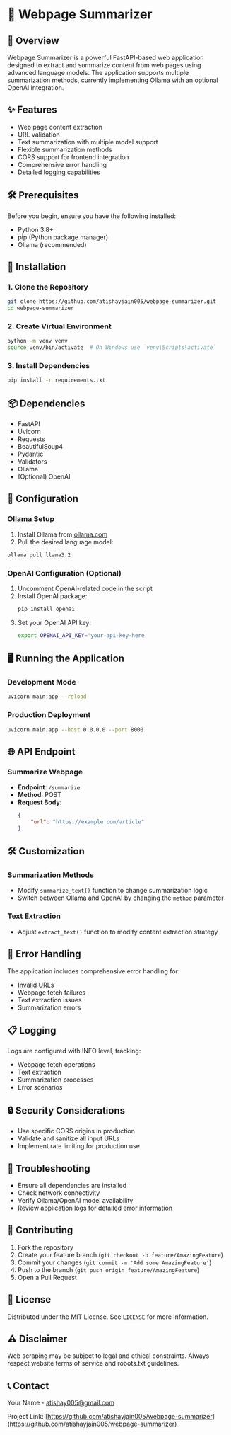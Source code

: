 # 📄 Webpage Summarizer

## 🌟 Overview

Webpage Summarizer is a powerful FastAPI-based web application designed to extract and summarize content from web pages using advanced language models. The application supports multiple summarization methods, currently implementing Ollama with an optional OpenAI integration.

## ✨ Features

- Web page content extraction
- URL validation
- Text summarization with multiple model support
- Flexible summarization methods
- CORS support for frontend integration
- Comprehensive error handling
- Detailed logging capabilities

## 🛠 Prerequisites

Before you begin, ensure you have the following installed:

- Python 3.8+
- pip (Python package manager)
- Ollama (recommended)

## 🚀 Installation

### 1. Clone the Repository

```bash
git clone https://github.com/atishayjain005/webpage-summarizer.git
cd webpage-summarizer
```

### 2. Create Virtual Environment

```bash
python -m venv venv
source venv/bin/activate  # On Windows use `venv\Scripts\activate`
```

### 3. Install Dependencies

```bash
pip install -r requirements.txt
```

## 📦 Dependencies

- FastAPI
- Uvicorn
- Requests
- BeautifulSoup4
- Pydantic
- Validators
- Ollama
- (Optional) OpenAI

## 🔧 Configuration

### Ollama Setup

1. Install Ollama from [ollama.com](https://ollama.com)
2. Pull the desired language model:

```bash
ollama pull llama3.2
```

### OpenAI Configuration (Optional)

1. Uncomment OpenAI-related code in the script
2. Install OpenAI package: 
   ```bash
   pip install openai
   ```
3. Set your OpenAI API key:
   ```bash
   export OPENAI_API_KEY='your-api-key-here'
   ```

## 🖥 Running the Application

### Development Mode

```bash
uvicorn main:app --reload
```

### Production Deployment

```bash
uvicorn main:app --host 0.0.0.0 --port 8000
```

## 🌐 API Endpoint

### Summarize Webpage

- **Endpoint**: `/summarize`
- **Method**: POST
- **Request Body**:
  ```json
  {
      "url": "https://example.com/article"
  }
  ```

## 🛠 Customization

### Summarization Methods

- Modify `summarize_text()` function to change summarization logic
- Switch between Ollama and OpenAI by changing the `method` parameter

### Text Extraction

- Adjust `extract_text()` function to modify content extraction strategy

## 🚨 Error Handling

The application includes comprehensive error handling for:

- Invalid URLs
- Webpage fetch failures
- Text extraction issues
- Summarization errors

## 📋 Logging

Logs are configured with INFO level, tracking:

- Webpage fetch operations
- Text extraction
- Summarization processes
- Error scenarios

## 🔒 Security Considerations

- Use specific CORS origins in production
- Validate and sanitize all input URLs
- Implement rate limiting for production use

## 🐛 Troubleshooting

- Ensure all dependencies are installed
- Check network connectivity
- Verify Ollama/OpenAI model availability
- Review application logs for detailed error information

## 🤝 Contributing

1. Fork the repository
2. Create your feature branch (`git checkout -b feature/AmazingFeature`)
3. Commit your changes (`git commit -m 'Add some AmazingFeature'`)
4. Push to the branch (`git push origin feature/AmazingFeature`)
5. Open a Pull Request

## 📄 License

Distributed under the MIT License. See `LICENSE` for more information.

## ⚠️ Disclaimer

Web scraping may be subject to legal and ethical constraints. Always respect website terms of service and robots.txt guidelines.

## 📞 Contact

Your Name - [atishay005@gmail.com](mailto:atishay005@gmail.com)

Project Link: [https://github.com/atishayjain005/webpage-summarizer](https://github.com/atishayjain005/webpage-summarizer)
